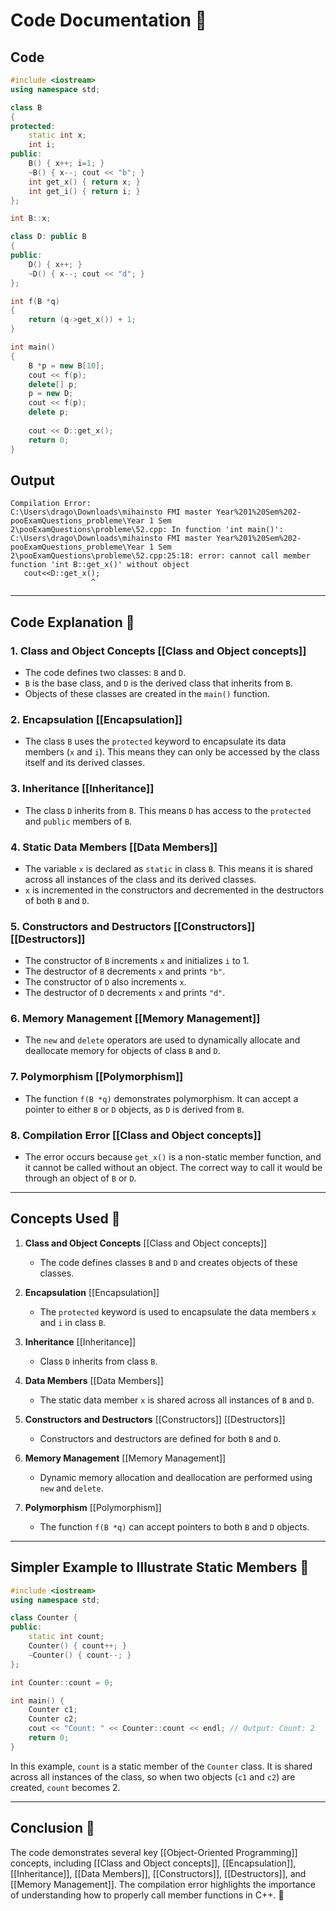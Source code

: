 # Code Documentation 📄

## Code
```cpp
#include <iostream>
using namespace std;

class B
{ 
protected: 
    static int x;
    int i;
public: 
    B() { x++; i=1; }
    ~B() { x--; cout << "b"; }
    int get_x() { return x; }
    int get_i() { return i; } 
};

int B::x;

class D: public B
{ 
public: 
    D() { x++; }
    ~D() { x--; cout << "d"; } 
};

int f(B *q)
{ 
    return (q->get_x()) + 1; 
}

int main()
{ 
    B *p = new B[10];
    cout << f(p);
    delete[] p;
    p = new D;
    cout << f(p);
    delete p;
  
    cout << D::get_x();
    return 0;
}
```

## Output
```
Compilation Error:
C:\Users\drago\Downloads\mihainsto FMI master Year%201%20Sem%202-pooExamQuestions_probleme\Year 1 Sem 2\pooExamQuestions\probleme\52.cpp: In function 'int main()':
C:\Users\drago\Downloads\mihainsto FMI master Year%201%20Sem%202-pooExamQuestions_probleme\Year 1 Sem 2\pooExamQuestions\probleme\52.cpp:25:18: error: cannot call member function 'int B::get_x()' without object
   cout<<D::get_x();
                  ^
```

---

## Code Explanation 🧐

### 1. **Class and Object Concepts** [[Class and Object concepts]]
- The code defines two classes: `B` and `D`.
- `B` is the base class, and `D` is the derived class that inherits from `B`.
- Objects of these classes are created in the `main()` function.

### 2. **Encapsulation** [[Encapsulation]]
- The class `B` uses the `protected` keyword to encapsulate its data members (`x` and `i`). This means they can only be accessed by the class itself and its derived classes.

### 3. **Inheritance** [[Inheritance]]
- The class `D` inherits from `B`. This means `D` has access to the `protected` and `public` members of `B`.

### 4. **Static Data Members** [[Data Members]]
- The variable `x` is declared as `static` in class `B`. This means it is shared across all instances of the class and its derived classes.
- `x` is incremented in the constructors and decremented in the destructors of both `B` and `D`.

### 5. **Constructors and Destructors** [[Constructors]] [[Destructors]]
- The constructor of `B` increments `x` and initializes `i` to 1.
- The destructor of `B` decrements `x` and prints `"b"`.
- The constructor of `D` also increments `x`.
- The destructor of `D` decrements `x` and prints `"d"`.

### 6. **Memory Management** [[Memory Management]]
- The `new` and `delete` operators are used to dynamically allocate and deallocate memory for objects of class `B` and `D`.

### 7. **Polymorphism** [[Polymorphism]]
- The function `f(B *q)` demonstrates polymorphism. It can accept a pointer to either `B` or `D` objects, as `D` is derived from `B`.

### 8. **Compilation Error** [[Class and Object concepts]]
- The error occurs because `get_x()` is a non-static member function, and it cannot be called without an object. The correct way to call it would be through an object of `B` or `D`.

---

## Concepts Used 🚀

1. **Class and Object Concepts** [[Class and Object concepts]]
   - The code defines classes `B` and `D` and creates objects of these classes.

2. **Encapsulation** [[Encapsulation]]
   - The `protected` keyword is used to encapsulate the data members `x` and `i` in class `B`.

3. **Inheritance** [[Inheritance]]
   - Class `D` inherits from class `B`.

4. **Data Members** [[Data Members]]
   - The static data member `x` is shared across all instances of `B` and `D`.

5. **Constructors and Destructors** [[Constructors]] [[Destructors]]
   - Constructors and destructors are defined for both `B` and `D`.

6. **Memory Management** [[Memory Management]]
   - Dynamic memory allocation and deallocation are performed using `new` and `delete`.

7. **Polymorphism** [[Polymorphism]]
   - The function `f(B *q)` can accept pointers to both `B` and `D` objects.

---

## Simpler Example to Illustrate Static Members 🧩

```cpp
#include <iostream>
using namespace std;

class Counter {
public:
    static int count;
    Counter() { count++; }
    ~Counter() { count--; }
};

int Counter::count = 0;

int main() {
    Counter c1;
    Counter c2;
    cout << "Count: " << Counter::count << endl; // Output: Count: 2
    return 0;
}
```

In this example, `count` is a static member of the `Counter` class. It is shared across all instances of the class, so when two objects (`c1` and `c2`) are created, `count` becomes 2.

---

## Conclusion 🎉

The code demonstrates several key [[Object-Oriented Programming]] concepts, including [[Class and Object concepts]], [[Encapsulation]], [[Inheritance]], [[Data Members]], [[Constructors]], [[Destructors]], and [[Memory Management]]. The compilation error highlights the importance of understanding how to properly call member functions in C++. 🚀